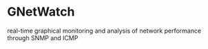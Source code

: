# GNetWatch
real-time graphical monitoring and analysis of network performance through SNMP and ICMP
